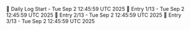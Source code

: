 📅 Daily Log Start - Tue Sep  2 12:45:59 UTC 2025
📌 Entry 1/13 - Tue Sep  2 12:45:59 UTC 2025
📌 Entry 2/13 - Tue Sep  2 12:45:59 UTC 2025
📌 Entry 3/13 - Tue Sep  2 12:45:59 UTC 2025
